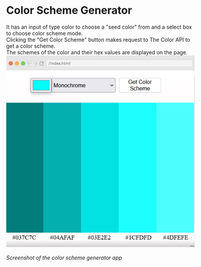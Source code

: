 # Color Scheme Generator
It has an input of type color to choose a "seed color" from and a select box to choose color scheme mode.\
Clicking the "Get Color Scheme" button makes request to The Color API to get a color scheme.\
The schemes of the color and their hex values are displayed on the page.\
![](https://github.com/dlwub/A-Color-Scheme-Generator/blob/main/images/Color%20Scheme%20Generator.png)\
\
*Screenshot of the color scheme generator app*

